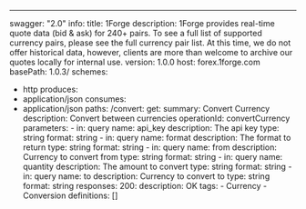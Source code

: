 ---
swagger: "2.0"
info:
  title: 1Forge
  description: 1Forge provides real-time quote data (bid &amp; ask) for 240+ pairs.
    To see a full list of supported currency pairs, please see the full currency pair
    list. At this time, we do not offer historical data, however, clients are more
    than welcome to archive our quotes locally for internal use.
  version: 1.0.0
host: forex.1forge.com
basePath: 1.0.3/
schemes:
- http
produces:
- application/json
consumes:
- application/json
paths:
  /convert:
    get:
      summary: Convert Currency
      description: Convert between currencies
      operationId: convertCurrency
      parameters:
      - in: query
        name: api_key
        description: The api key
        type: string
        format: string
      - in: query
        name: format
        description: The format to return
        type: string
        format: string
      - in: query
        name: from
        description: Currency to convert from
        type: string
        format: string
      - in: query
        name: quantity
        description: The amount to convert
        type: string
        format: string
      - in: query
        name: to
        description: Currency to convert to
        type: string
        format: string
      responses:
        200:
          description: OK
      tags:
      - Currency
      - Conversion
definitions: []
